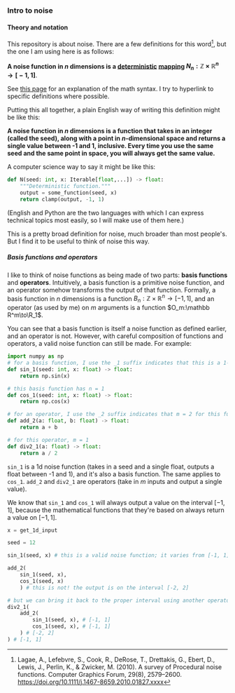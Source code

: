 ### Intro to noise

#### Theory and notation

This repository is about noise. There are a few definitions for this word[^1], but the one I am using here is as follows:

**A noise function in $n$ dimensions is a [deterministic](./math-syntax.md#deterministic) [mapping](./math-syntax.md#functions-and-mappings) $N_n: \mathbb Z\times\mathbb{R}^{n}\to\mathbb [-1, 1]$**. 

See [this page](./math-syntax.md#functions-maps-and-set-notation) for an explanation of the math syntax. I try to hyperlink to specific definitions where possible.

Putting this all together, a plain English way of writing this definition might be like this:

**A noise function in $n$ dimensions is a function that takes in an integer (called the seed), along with a point in $n$-dimensional space and returns a single value between -1 and 1, inclusive. Every time you use the same seed and the same point in space, you will always get the same value.**
 
 A computer science way to say it might be like this:
```python
def N(seed: int, x: Iterable[float,...]) -> float:
    """Deterministic function."""
    output = some_function(seed, x)
    return clamp(output, -1, 1)
```
(English and Python are the two languages with which I can express technical topics most easily, so I will make use of them here.)

This is a pretty broad definition for noise, much broader than most people's. But I find it to be useful to think of noise this way.

##### Basis functions and operators
I like to think of noise functions as being made of two parts: **basis functions** and **operators**. Intuitively, a basis function is a primitive noise function, and an operator somehow transforms the output of that function. Formally, a basis function in $n$ dimensions is a function $B_n: \mathbb Z\times \mathbb R^n \to [-1,1]$, and an operator (as used by me) on $m$ arguments is a function $O_m:\mathbb R^m\to\R_1$. 

You can see that a basis function is itself a noise function as defined earlier, and an operator is not. However, with careful composition of functions and operators, a valid noise function can still be made. For example:
```py
import numpy as np
# for a basis function, I use the _1 suffix indicates that this is a 1-dimensional function, n = 1
def sin_1(seed: int, x: float) -> float:
    return np.sin(x)

# this basis function has n = 1
def cos_1(seed: int, x: float) -> float:
    return np.cos(x)

# for an operator, I use the _2 suffix indicates that m = 2 for this function
def add_2(a: float, b: float) -> float:
    return a + b

# for this operator, m = 1
def div2_1(a: float) -> float:
    return a / 2
```
`sin_1` is a 1d noise function (takes in a seed and a single float, outputs a float between -1 and 1), and it's also a basis function. The same applies to `cos_1`. `add_2` and `div2_1` are operators (take in $m$ inputs and output a single value).

We know that `sin_1` and `cos_1` will always output a value on the interval $[-1, 1]$, because the mathematical  functions that they're based on always return a value on $[-1, 1]$.
```py
x = get_1d_input

seed = 12

sin_1(seed, x) # this is a valid noise function; it varies from [-1, 1]

add_2(
    sin_1(seed, x), 
    cos_1(seed, x)
    ) # this is not! the output is on the interval [-2, 2]

# but we can bring it back to the proper interval using another operator...
div2_1(
    add_2(
        sin_1(seed, x), # [-1, 1]
        cos_1(seed, x), # [-1, 1]
    ) # [-2, 2]
) # [-1, 1] 
```


[^1]: Lagae, A., Lefebvre, S., Cook, R., DeRose, T., Drettakis, G., Ebert, D., Lewis, J., Perlin, K., & Zwicker, M. (2010). A survey of Procedural noise functions. Computer Graphics Forum, 29(8), 2579–2600. https://doi.org/10.1111/j.1467-8659.2010.01827.xxxx